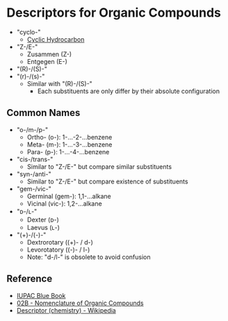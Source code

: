 # Descriptors for Organic Compounds

* "cyclo-"
  * [Cyclic Hydrocarbon](../Functional%20Group/Cyclic%20Hydrocarbon.md)
* "Z-/E-"
  * Zusammen (Z-)
  * Entgegen (E-)
* "(R)-/(S)-"
* "(r)-/(s)-"
  * Similar with "(R)-/(S)-"
    * Each substituents are only differ by their absolute configuration

## Common Names

* "o-/m-/p-"
  * Ortho- (o-): 1-…-2-…benzene
  * Meta- (m-): 1-…-3-…benzene
  * Para- (p-): 1-…-4-…benzene
* "cis-/trans-"
  * Similar to "Z-/E-" but compare similar substituents
* "syn-/anti-"
  * Similar to "Z-/E-" but compare existence of substituents
* "gem-/vic-"
  * Germinal (gem-): 1,1-…alkane
  * Vicinal (vic-): 1,2-…alkane
* "ᴅ-/ʟ-"
  * Dexter (ᴅ-)
  * Laevus (ʟ-)
* "(+)-/(-)-"
  * Dextrorotary ((+)- / d-)
  * Levorotatory ((-)- / l-)
  * Note: "d-/l-" is obsolete to avoid confusion

## Reference

* [IUPAC Blue Book](../../../../Reference/Nomenclature%20of%20Organic%20Chemistry.%20IUPAC%20Recommendations%20and%20Preferred%20Names%202013..md)
* [02B - Nomenclature of Organic Compounds](../../../../00%20-%20Summary/SCCH134%20-%20Organic%20Chemistry%20for%20Medical%20Science/02B%20-%20Nomenclature%20of%20Organic%20Compounds.md)
* [Descriptor (chemistry) - Wikipedia](https://en.wikipedia.org/wiki/Descriptor_(chemistry))
